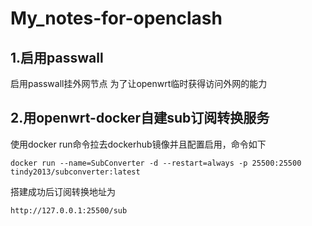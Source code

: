 # My_notes-for-openclash

## 1.启用passwall 
 启用passwall挂外网节点
为了让openwrt临时获得访问外网的能力
## 2.用openwrt-docker自建sub订阅转换服务
 使用docker run命令拉去dockerhub镜像并且配置启用，命令如下
```shell title="shell"
docker run --name=SubConverter -d --restart=always -p 25500:25500 tindy2013/subconverter:latest
```
搭建成功后订阅转换地址为
```
http://127.0.0.1:25500/sub
```
